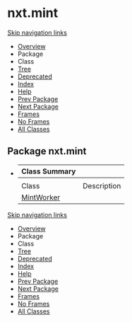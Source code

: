 # nxt.mint

[Skip navigation links](nxt.mint.md#skip.navbar.top)

* [Overview](../../overview.md)
* Package
* Class
* [Tree](nxt.mint-class-hierarchy.md)
* [Deprecated]()
* [Index](../../index-files/a-index.md)
* [Help](../../how-this-api-document-is-organized.md)
* [Prev Package](../http/nxt.http.md)
* [Next Package](../peer/nxt.peer.md)
* [Frames](https://jpr4.gojupiter.tech/doc/index.html?nxt/mint/package-summary.html)
* [No Frames](nxt.mint.md)
* [All Classes](../../all-classes.md)

## Package nxt.mint

* | Class Summary |  |
  | :--- | :--- |
  |   |  |
  | Class | Description |
  | [MintWorker](https://jpr4.gojupiter.tech/doc/nxt/mint/MintWorker.html) |  |

[Skip navigation links](nxt.mint.md#skip.navbar.bottom)

* [Overview](../../overview.md)
* Package
* Class
* [Tree](nxt.mint-class-hierarchy.md)
* [Deprecated]()
* [Index](../../index-files/a-index.md)
* [Help](../../how-this-api-document-is-organized.md)
* [Prev Package](../http/nxt.http.md)
* [Next Package](../peer/nxt.peer.md)
* [Frames](https://jpr4.gojupiter.tech/doc/index.html?nxt/mint/package-summary.html)
* [No Frames](nxt.mint.md)
* [All Classes](../../all-classes.md)

